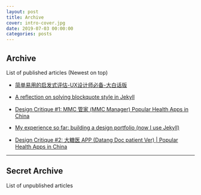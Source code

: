 ```yaml
---
layout: post
title: Archive
cover: intro-cover.jpg
date: 2019-07-03 00:00:00
categories: posts
---
```


## Archive
List of published articles (Newest on top)

- [简单易用的启发式评估-UX设计师必备-大白话版](https://www.jianshu.com/p/6903f48ea240)

- [A reflection on solving blockquote style in Jekyll](https://medium.com/@cjcnex/a-reflection-on-solving-blockquote-style-in-jekyll-e6109c8c03a)

- [Design Critique #1: MMC 管家 (MMC Manager) Popular Health Apps in China](https://medium.com/@cjcnex/design-critique-1-mmc-%E7%AE%A1%E5%AE%B6-mmc-manager-popular-health-apps-in-china-d9acb0761f38)

- [My experience so far: building a design portfolio (now I use Jekyll)](https://medium.com/@cjcnex/my-experience-so-far-building-a-design-portfolio-now-i-use-jekyll-378fe94cb816)

- [Design Critique #2: 大糖医 APP (Datang Doc patient Ver) | Popular Health Apps in China](https://medium.com/@cjcnex/design-critique-2-%E5%A4%A7%E7%B3%96%E5%8C%BB-app-sugar-doc-popular-health-apps-in-china-2a4805eed5e2)

---
## Secret Archive
List of unpublished articles
